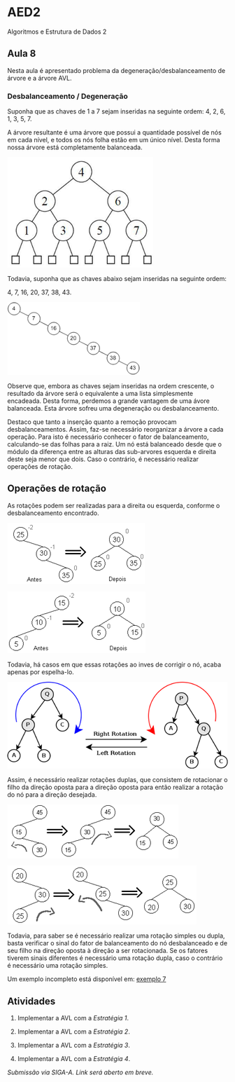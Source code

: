
# AED2
Algoritmos e Estrutura de Dados 2

## Aula 8

Nesta aula é apresentado problema da degeneração/desbalanceamento de árvore e a árvore AVL.

### Desbalanceamento / Degeneração

Suponha que as chaves de 1 a 7 sejam inseridas na seguinte ordem:
4, 2, 6, 1, 3, 5, 7.

A árvore resultante é uma árvore que possui a quantidade possível de nós em cada nível, e todos os nós folha estão em um único nível. Desta forma nossa árvore está completamente balanceada.

![Arvore Balanceada](balanceada.png)

Todavia, suponha que as chaves abaixo sejam inseridas na seguinte ordem:

4, 7, 16, 20, 37, 38, 43.

![Arvore Balanceada](desbalanceada.png)

Observe que, embora as chaves sejam inseridas na ordem crescente, o resultado da árvore será o equivalente a uma lista simplesmente encadeada. Desta forma, perdemos a grande vantagem de uma ávore balanceada. Esta árvore sofreu uma degeneração ou desbalanceamento.

Destaco que tanto a inserção quanto a remoção provocam desbalanceamentos. Assim, faz-se necessário reorganizar a árvore a cada operação. Para isto é necessário conhecer o fator de balanceamento, calculando-se das folhas para a raiz. Um nó está balanceado desde que o módulo da diferença entre as alturas das sub-arvores esquerda e direita deste seja menor que dois. Caso o contrário, é necessário realizar operações de rotação.

## Operações de rotação
As rotações podem ser realizadas para a direita ou esquerda, conforme o desbalanceamento encontrado.

![Balanceamento para esquerda](rsesq.gif)

![Balanceamento para a direita](rsdir.gif)

Todavia, há casos em que essas rotações ao inves de corrigir o nó, acaba apenas por espelha-lo.

![Falha de balanceamento](treerotation.png)

Assim, é necessário realizar rotações duplas, que consistem de rotacionar o filho da direção oposta para a direção oposta para então realizar a rotação do nó para a direção desejada.

![Balanceamento duplo para esquerda](rdesq.gif)

![Balanceamento duplo para a direita](rddir.gif)

Todavia, para saber se é necessário realizar uma rotação simples ou dupla, basta verificar o sinal do fator de balanceamento do nó desbalanceado e de seu filho na  direção oposta à direção a ser rotacionada. Se os fatores tiverem sinais diferentes é necessário uma rotação dupla, caso o contrário é necessário uma rotação simples.


Um exemplo incompleto está disponível em:
[exemplo 7](exemplo7/)


## Atividades

1. Implementar a AVL com a *Estratégia 1*.

2. Implementar a AVL com a *Estratégia 2*.

3. Implementar a AVL com a *Estratégia 3*.

4. Implementar a AVL com a *Estratégia 4*.

_Submissão via SIGA-A. Link será aberto em breve._
